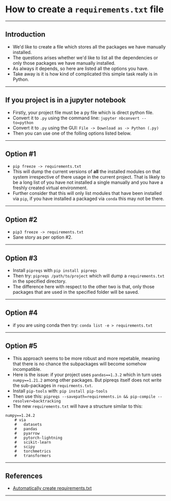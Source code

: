 # How to create a `requirements.txt` file
***

## Introduction
- We'd like to create a file which stores all the packages we have manually installed.
- The questions arises whether we'd like to list all the dependencies or only those packages we have manually installed.
- As always it depends, so here are listed all the options you have.
- Take away is it is how kind of complicated this simple task really is in Python.
***

## If you project is in a jupyter notebook
- Firstly, your project file must be a py file which is direct python file.
- Convert it to `.py` using the command line: `jupyter nbconvert --to=python`
- Convert it to `.py` using the GUI: `File -> Download as -> Python (.py)`
- Then you can use one of the folling options listed below.
***

## Option #1
- `pip freeze -> requirements.txt`
- This will dump the current versions of **all** the installed modules on that system irrespective of there usage in the current project. That is likely to be a long list of you have not installed a single manually and you have a freshly created virtual environment. 
- Further consider that this will only list modules that have been installed via `pip`, if you have installed a packaged via `conda` this may not be there. 
***

## Option #2
- `pip3 freeze -> requirements.txt`
- Sane story as per option #2.
***

## Option #3
- Install `pipreqs` with `pip install pipreqs`
- Then try: `pipreqs /path/to/project` which will dump a `requirements.txt` in the specified directory.
- The difference here with respect to the other two is that, only those packages that are used in the specified folder will be saved.
***

## Option #4
- if you are using conda then try: `conda list -e > requirements.txt`
***

## Option #5
- This approach seems to be more robust and more repetable, meaning that there is no chance the subpackages will become somehow incompatible.
- Here is the issue: if your project uses `pandas==1.3.2` which in turn uses `numpy==1.21.2` among other packages. But pipreqs itself does not write the sub-packages in `requirments.txt`.
- Install `pip-tools` with: `pip install pip-tools`
- Then use this: `pipreqs --savepath=requirements.in && pip-compile --resolver=backtracking`
- The new `requirements.txt` will have a structure similar to this:
```shell
numpy==1.24.2
    # via
    #   datasets
    #   pandas
    #   pyarrow
    #   pytorch-lightning
    #   scikit-learn
    #   scipy
    #   torchmetrics
    #   transformers
```
***

## References
- [Automatically create requirements.txt](https://stackoverflow.com/questions/31684375/automatically-create-requirements-txt)
***